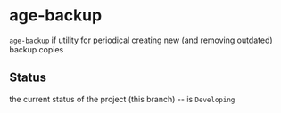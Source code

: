 age-backup
==================

`age-backup` if utility for periodical creating new (and removing outdated) backup copies

Status
------

the current status of the project (this branch) -- is `Developing`
